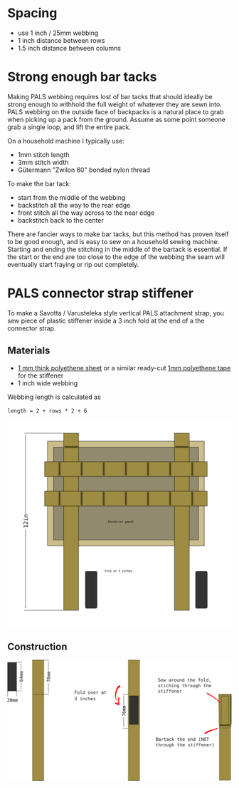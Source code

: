

# Spacing

- use 1 inch / 25mm webbing
- 1 inch distance between rows
- 1.5 inch distance between columns



# Strong enough bar tacks

Making PALS webbing requires lost of bar tacks that should ideally be strong enough to withhold the full weight of whatever they are sewn into. PALS webbing on the outside face of backpacks is a natural place to grab when picking up a pack from the ground. Assume as some point someone grab a single loop, and lift the entire pack.

On a household machine I typically use:
- 1mm stitch length
- 3mm stitch width
- Gütermann "Zwilon 60" bonded nylon thread

To make the bar tack:
- start from the middle of the webbing
- backstitch all the way to the rear edge
- front stitch all the way across to the near edge
- backstitch back to the center


There are fancier ways to make bar tacks, but this method has proven itself to be good enough, and is easy to sew on a household sewing machine. Starting and ending the stitching in the middle of the bartack is essential. If the start or the end are too close to the edge of the webbing the seam will eventually start fraying or rip out completely.

# PALS connector strap stiffener

To make a Savotta / Varusteleka style vertical PALS attachment strap, you sew piece of plastic stiffener inside a 3 inch fold at the end of a the connector strap.

## Materials

-  [1 mm think polyethene sheet](https://www.shelbyoutdoor.com/product_info.php?products_id=2858) or a similar ready-cut [1mm polyethene tape](https://www.shelbyoutdoor.com/product_info.php?products_id=783) for the stiffener
- 1 inch wide webbing

Webbing length is calculated as 

```
length = 2 + rows * 2 + 6
```

![](PALS-stiffener-example-assebly.svg)


## Construction



![](PALS-stiffener.svg)